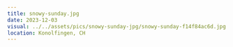 ```yaml
---
title: snowy-sunday.jpg
date: 2023-12-03
visual: ../../assets/pics/snowy-sunday-jpg/snowy-sunday-f14f84ac6d.jpg
location: Konolfingen, CH
---
```


